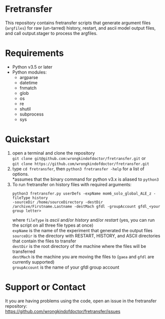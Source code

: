 # Fretransfer
This repository contains fretransfer scripts that generate argument files (``argfiles``) for raw (un-tarred) history, restart, and ascii model output files, and call output.stager to process the argfiles.
# Requirements
* Python v3.5 or later
* Python modules:
  * argparse
  * datetime
  * fnmatch
  * glob
  * os
  * re
  * shutil
  * subprocess
  * sys
# Quickstart
1. open a terminal and clone the repository  
   `git clone git@github.com:wrongkindofdoctor/fretransfer.git` or  
   `git clone https://github.com/wrongkindofdoctor/fretransfer.git`
2. type `cd fretransfer`, then `python3 fretransfer -help` for a list of options.  
   *assumes that the binary command for python v3.x is aliased to `python3`
3. To run fretransfer on history files with required arguments:  
   ```
   python3 fretransfer.py userDefs -expName mom6_solo_global_ALE_z -fileType history    
   -sourceDir /home/sourceDirectory -destDir /archive/Firstname.Lastname -destMach gfdl -groupAccount gfdl_<your group letter>
   ```
   where `fileType` is _ascii_ and/or _history_ and/or _restart_ (yes, you can run the script on all three file types at once)  
   `expName` is the name of the experiment that generated the output files  
   `sourceDir` is the directory with RESTART, HISTORY, and ASCII directories that contain the files to transfer  
   `destDir` is the root directory of the machine where the files will be transferred  
   `destMach` is the machine you are moving the files to (`gaea` and `gfdl` are currently supported)  
   `groupAccount` is the name of your gfdl group account  
 
# Support or Contact
It you are having problems using the code, open an issue in the fretransfer repository:  
https://github.com/wrongkindofdoctor/fretransfer/issues
